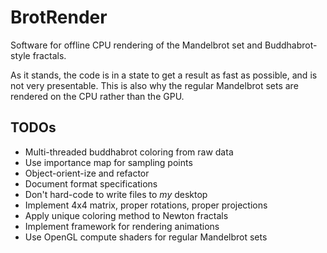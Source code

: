# BrotRender
Software for offline CPU rendering of the Mandelbrot set and Buddhabrot-style fractals.

As it stands, the code is in a state to get a result as fast as possible, and is not very presentable. This is also why the regular Mandelbrot sets are rendered on the CPU rather than the GPU.

## TODOs
- Multi-threaded buddhabrot coloring from raw data
- Use importance map for sampling points
- Object-orient-ize and refactor
- Document format specifications
- Don't hard-code to write files to *my* desktop
- Implement 4x4 matrix, proper rotations, proper projections
- Apply unique coloring method to Newton fractals
- Implement framework for rendering animations
- Use OpenGL compute shaders for regular Mandelbrot sets
